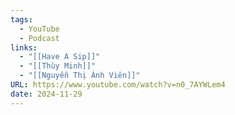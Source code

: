 ```yaml
---
tags:
  - YouTube
  - Podcast
links:
  - "[[Have A Sip]]"
  - "[[Thùy Minh]]"
  - "[[Nguyễn Thị Ánh Viên]]"
URL: https://www.youtube.com/watch?v=n0_7AYWLem4
date: 2024-11-29
---
```

